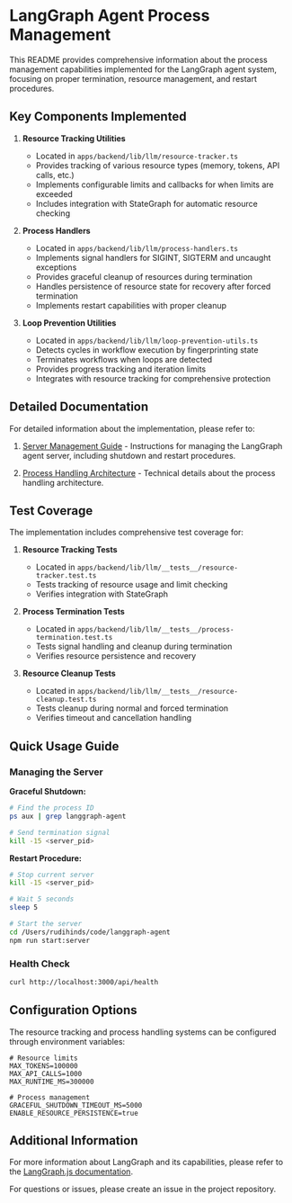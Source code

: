 # LangGraph Agent Process Management

This README provides comprehensive information about the process management capabilities implemented for the LangGraph agent system, focusing on proper termination, resource management, and restart procedures.

## Key Components Implemented

1. **Resource Tracking Utilities**
   - Located in `apps/backend/lib/llm/resource-tracker.ts`
   - Provides tracking of various resource types (memory, tokens, API calls, etc.)
   - Implements configurable limits and callbacks for when limits are exceeded
   - Includes integration with StateGraph for automatic resource checking

2. **Process Handlers**
   - Located in `apps/backend/lib/llm/process-handlers.ts`
   - Implements signal handlers for SIGINT, SIGTERM and uncaught exceptions
   - Provides graceful cleanup of resources during termination
   - Handles persistence of resource state for recovery after forced termination
   - Implements restart capabilities with proper cleanup

3. **Loop Prevention Utilities**
   - Located in `apps/backend/lib/llm/loop-prevention-utils.ts`
   - Detects cycles in workflow execution by fingerprinting state
   - Terminates workflows when loops are detected
   - Provides progress tracking and iteration limits
   - Integrates with resource tracking for comprehensive protection

## Detailed Documentation

For detailed information about the implementation, please refer to:

1. [Server Management Guide](docs/server-management.md) - Instructions for managing the LangGraph agent server, including shutdown and restart procedures.

2. [Process Handling Architecture](docs/process-handling-architecture.md) - Technical details about the process handling architecture.

## Test Coverage

The implementation includes comprehensive test coverage for:

1. **Resource Tracking Tests**
   - Located in `apps/backend/lib/llm/__tests__/resource-tracker.test.ts`
   - Tests tracking of resource usage and limit checking
   - Verifies integration with StateGraph

2. **Process Termination Tests**
   - Located in `apps/backend/lib/llm/__tests__/process-termination.test.ts`
   - Tests signal handling and cleanup during termination
   - Verifies resource persistence and recovery

3. **Resource Cleanup Tests**
   - Located in `apps/backend/lib/llm/__tests__/resource-cleanup.test.ts`
   - Tests cleanup during normal and forced termination
   - Verifies timeout and cancellation handling

## Quick Usage Guide

### Managing the Server

**Graceful Shutdown:**
```bash
# Find the process ID
ps aux | grep langgraph-agent

# Send termination signal
kill -15 <server_pid>
```

**Restart Procedure:**
```bash
# Stop current server
kill -15 <server_pid>

# Wait 5 seconds
sleep 5

# Start the server
cd /Users/rudihinds/code/langgraph-agent
npm run start:server
```

### Health Check

```bash
curl http://localhost:3000/api/health
```

## Configuration Options

The resource tracking and process handling systems can be configured through environment variables:

```
# Resource limits
MAX_TOKENS=100000
MAX_API_CALLS=1000
MAX_RUNTIME_MS=300000

# Process management
GRACEFUL_SHUTDOWN_TIMEOUT_MS=5000
ENABLE_RESOURCE_PERSISTENCE=true
```

## Additional Information

For more information about LangGraph and its capabilities, please refer to the [LangGraph.js documentation](https://langchain-ai.github.io/langgraphjs/).

For questions or issues, please create an issue in the project repository.
